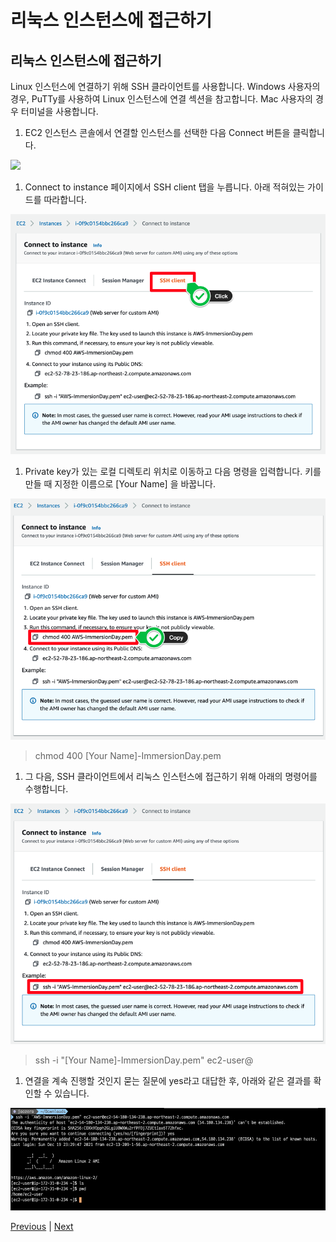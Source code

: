 # 리눅스 인스턴스에 접근하기

## 리눅스 인스턴스에 접근하기

Linux 인스턴스에 연결하기 위해 SSH 클라이언트를 사용합니다. Windows 사용자의 경우, PuTTy를 사용하여 Linux 인스턴스에 연결 섹션을 참고합니다. Mac 사용자의 경우 터미널을 사용합니다.

1. EC2 인스턴스 콘솔에서 연결할 인스턴스를 선택한 다음 Connect 버튼을 클릭합니다.

![](../../../../../images/ec2-lab-09\(1\).png)

1. Connect to instance 페이지에서 SSH client 탭을 누릅니다. 아래 적혀있는 가이드를 따라합니다.

![](../../../../../images/ec2-lab-10.png)

1. Private key가 있는 로컬 디렉토리 위치로 이동하고 다음 명령을 입력합니다. 키를 만들 때 지정한 이름으로 \[Your Name] 을 바꿉니다.

![](../../../../../images/ec2-lab-11.png)

> chmod 400 \[Your Name]-ImmersionDay.pem

1. 그 다음, SSH 클라이언트에서 리눅스 인스턴스에 접근하기 위해 아래의 명령어를 수행합니다.

![](../../../../../images/ec2-lab-12.png)

> ssh -i "\[Your Name]-ImmersionDay.pem" ec2-user@

1. 연결을 계속 진행할 것인지 묻는 질문에 yes라고 대답한 후, 아래와 같은 결과를 확인할 수 있습니다.

![](../../../../../images/ec2-lab-13.png)

[Previous](3-ec2-1.md) | [Next](4-ec2.md)

